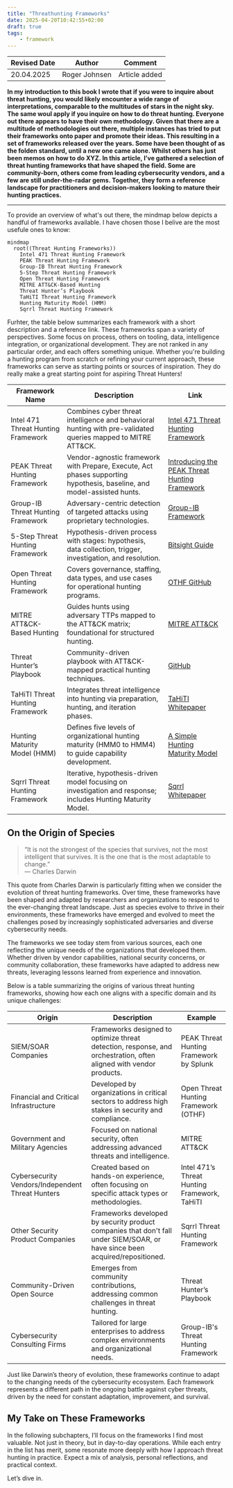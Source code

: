 ```yaml
---
title: "Threathunting Frameworks"
date: 2025-04-20T10:42:55+02:00
draft: true
tags:
    - framework
---
```


|Revised Date | Author | Comment |
| ----------- | ------ | ------- |
| 20.04.2025  | Roger Johnsen | Article added |

**In my introduction to this book I wrote that if you were to inquire about threat hunting, you would likely encounter a wide range of interpretations, comparable to the multitudes of stars in the night sky. The same woul apply if you inquire on how to do threat hunting. Everyone out there appears to have their own methodology. Given that there are a multitude of methodologies out there, multiple instances has tried to put their frameworks onto paper and promote their ideas. This resulting in a set of frameworks released over the years. Some have been thought of as the folden standard, until a new one came alone. Whilst others has just been memos on how to do XYZ. In this article, I’ve gathered a selection of threat hunting frameworks that have shaped the field. Some are community-born, others come from leading cybersecurity vendors, and a few are still under-the-radar gems. Together, they form a reference landscape for practitioners and decision-makers looking to mature their hunting practices.**

---

To provide an overview of what's out there, the mindmap below depicts a handful of frameworks available. I have chosen those I belive are the most usefule ones to know: 

```mermaid
mindmap
  root((Threat Hunting Frameworks))
    Intel 471 Threat Hunting Framework
    PEAK Threat Hunting Framework
    Group-IB Threat Hunting Framework
    5-Step Threat Hunting Framework
    Open Threat Hunting Framework
    MITRE ATT&CK-Based Hunting
    Threat Hunter’s Playbook
    TaHiTI Threat Hunting Framework
    Hunting Maturity Model (HMM)
    Sqrrl Threat Hunting Framework  
```

Furhter, the table below summarizes each framework with a short description and a reference link. These frameworks span a variety of perspectives. Some focus on process, others on tooling, data, intelligence integration, or organizational development. They are not ranked in any particular order, and each offers something unique. Whether you're building a hunting program from scratch or refining your current approach, these frameworks can serve as starting points or sources of inspiration. They do really make a great starting point for aspiring Threat Hunters!

| Framework Name | Description | Link |
|----------------|-------------|------|
| Intel 471 Threat Hunting Framework | Combines cyber threat intelligence and behavioral hunting with pre-validated queries mapped to MITRE ATT&CK.         | [Intel 471 Threat Hunting Framework ](https://intel471.com/resources/whitepapers/threat-hunting-framework) |
| PEAK Threat Hunting Framework    | Vendor-agnostic framework with Prepare, Execute, Act phases supporting hypothesis, baseline, and model-assisted hunts. | [Introducing the PEAK Threat Hunting Framework](https://www.splunk.com/en_us/blog/security/peak-threat-hunting-framework.html)                                                 |
| Group-IB Threat Hunting Framework | Adversary-centric detection of targeted attacks using proprietary technologies.                                     | [Group-IB Framework](https://www.ecura.at/wp-content/uploads/2021/08/Group-IB_Threat-Hunting-Framework_Leaflet_ENG_.pdf) |
| 5-Step Threat Hunting Framework  | Hypothesis-driven process with stages: hypothesis, data collection, trigger, investigation, and resolution.          | [Bitsight Guide](https://www.bitsight.com/learn/threat-hunting-explained)                     |
| Open Threat Hunting Framework    | Covers governance, staffing, data types, and use cases for operational hunting programs.                             | [OTHF GitHub](https://github.com/TactiKoolSec/OTHF/blob/main/Entire%20Framework/OTHF_Full_Framework_v3.pdf)                                  |
| MITRE ATT&CK-Based Hunting       | Guides hunts using adversary TTPs mapped to the ATT&CK matrix; foundational for structured hunting.                  | [MITRE ATT&CK](https://attack.mitre.org/)                                                    |
| Threat Hunter’s Playbook         | Community-driven playbook with ATT&CK-mapped practical hunting techniques.                                           | [GitHub](https://github.com/OTRF/ThreatHunter-Playbook)                                       |
| TaHiTI Threat Hunting Framework  | Integrates threat intelligence into hunting via preparation, hunting, and iteration phases.                          | [TaHiTI Whitepaper](https://www.betaalvereniging.nl/wp-content/uploads/TaHiTI-Threat-Hunting-Methodology-whitepaper.pdf) |
| Hunting Maturity Model (HMM)     | Defines five levels of organizational hunting maturity (HMM0 to HMM4) to guide capability development. | [A Simple Hunting Maturity Model](https://detect-respond.blogspot.com/2015/10/a-simple-hunting-maturity-model.html) |
| Sqrrl Threat Hunting Framework   | Iterative, hypothesis-driven model focusing on investigation and response; includes Hunting Maturity Model.          | [Sqrrl Whitepaper](https://www.threathunting.net/files/framework-for-threat-hunting-whitepaper.pdf) |

## On the Origin of Species

> “It is not the strongest of the species that survives, not the most intelligent that survives. It is the one that is the most adaptable to change.”  
> — Charles Darwin

This quote from Charles Darwin is particularly fitting when we consider the evolution of threat hunting frameworks. Over time, these frameworks have been shaped and adapted by researchers and organizations to respond to the ever-changing threat landscape. Just as species evolve to thrive in their environments, these frameworks have emerged and evolved to meet the challenges posed by increasingly sophisticated adversaries and diverse cybersecurity needs.

The frameworks we see today stem from various sources, each one reflecting the unique needs of the organizations that developed them. Whether driven by vendor capabilities, national security concerns, or community collaboration, these frameworks have adapted to address new threats, leveraging lessons learned from experience and innovation.

Below is a table summarizing the origins of various threat hunting frameworks, showing how each one aligns with a specific domain and its unique challenges:

| Origin | Description | Example |
| ------ | ----------- | ------- |
| SIEM/SOAR Companies                          | Frameworks designed to optimize threat detection, response, and orchestration, often aligned with vendor products.          | PEAK Threat Hunting Framework by Splunk          |
| Financial and Critical Infrastructure        | Developed by organizations in critical sectors to address high stakes in security and compliance.                           | Open Threat Hunting Framework (OTHF)            |
| Government and Military Agencies             | Focused on national security, often addressing advanced threats and intelligence.                                           | MITRE ATT&CK                                     |
| Cybersecurity Vendors/Independent Threat Hunters | Created based on hands-on experience, often focusing on specific attack types or methodologies.                              | Intel 471’s Threat Hunting Framework, TaHiTI     |
| Other Security Product Companies             | Frameworks developed by security product companies that don't fall under SIEM/SOAR, or have since been acquired/repositioned. | Sqrrl Threat Hunting Framework                   |
| Community-Driven Open Source                 | Emerges from community contributions, addressing common challenges in threat hunting.                                          | Threat Hunter’s Playbook                         |
| Cybersecurity Consulting Firms               | Tailored for large enterprises to address complex environments and organizational needs.                                     | Group-IB's Threat Hunting Framework              |               |

Just like Darwin’s theory of evolution, these frameworks continue to adapt to the changing needs of the cybersecurity ecosystem. Each framework represents a different path in the ongoing battle against cyber threats, driven by the need for constant adaptation, improvement, and survival.

## My Take on These Frameworks

In the following subchapters, I’ll focus on the frameworks I find most valuable. Not just in theory, but in day-to-day operations. While each entry in the list has merit, some resonate more deeply with how I approach threat hunting in practice. Expect a mix of analysis, personal reflections, and practical context.

Let’s dive in.

